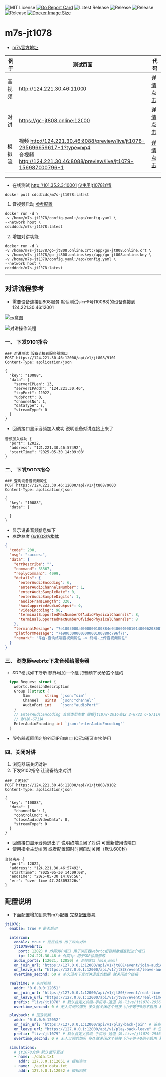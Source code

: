 ![MIT License](https://img.shields.io/github/license/cuteLittleDevil/m7s-jt1078)
[![Go Report Card](https://goreportcard.com/badge/github.com/cuteLittleDevil/m7s-jt1078/v5)](https://goreportcard.com/report/github.com/cuteLittleDevil/m7s-jt1078/v5)
![Latest Release](https://img.shields.io/github/v/release/cuteLittleDevil/m7s-jt1078)
![Release](https://github.com/cuteLittleDevil/m7s-jt1078/actions/workflows/mac.yml/badge.svg)
![Release](https://github.com/cuteLittleDevil/m7s-jt1078/actions/workflows/win.yml/badge.svg)
![Release](https://github.com/cuteLittleDevil/m7s-jt1078/actions/workflows/ubuntu.yml/badge.svg)
[![Docker Image Size](https://img.shields.io/docker/image-size/cdcddcdc/m7s-jt1078/latest)](https://hub.docker.com/r/cdcddcdc/m7s-jt1078)

<h1 id="m7s"> m7s-jt1078 </h1>

- [m7s官方地址](https://monibuca.com)

| 例子 |  测试页面  | 代码 |
|----------|-----|-------------------|
| 音视频 | http://124.221.30.46:11000 | [详情点击](./example/video) |
| 对讲 | https://go-jt808.online:12000 | [详情点击](./example/intercom)  |
| 模拟流 | 视频 http://124.221.30.46:8088/preview/live/jt1078-295696659617-1?type=mp4 <br/> 音视频 http://124.221.30.46:8088/preview/live/jt1079-156987000796-1| [详情点击](./example/simulation)  |

---

- 在线测试 http://101.35.2.3:10001 [仅使用jt1078详情](./example/jt1078)

```
docker pull cdcddcdc/m7s-jt1078:latest
```

1. 音视频启动 [参考配置](./example/jt1078/docker_video_config.yaml)
```
docker run -d \
-v /home/m7s-jt1078/config.yaml:/app/config.yaml \
--network host \
cdcddcdc/m7s-jt1078:latest
```

2. 增加对讲功能
```
docker run -d \
-v /home/m7s-jt1078/go-jt808.online.crt:/app/go-jt808.online.crt \
-v /home/m7s-jt1078/go-jt808.online.key:/app/go-jt808.online.key \
-v /home/m7s-jt1078/config.yaml:/app/config.yaml \
--network host \
cdcddcdc/m7s-jt1078:latest
```
---

<h2>对讲流程参考</h2>

- 需要设备连接到808服务 默认测试sim卡号(10088)的设备连接到124.221.30.46:12001

![示意图](./example/testdata/m7s-jt1078.jpg)

![对讲操作流程](./example/testdata/m7s-jt1078-intercom.jpg)

<h3>一、 下发9101指令</h3>

``` http
### 对讲测试 设备连接到服务器端口
POST https://124.221.30.46:12000/api/v1/jt808/9101
Content-Type: application/json

{
  "key": "10088",
  "data": {
    "serverIPLen": 13,
    "serverIPAddr": "124.221.30.46",
    "tcpPort": 12022,
    "udpPort": 0,
    "channelNo": 1,
    "dataType": 2,
    "streamType": 0
  }
}
```

- 回调接口显示音频加入成功 说明设备对讲连接上来了

``` http
音频加入成功 {
  "port": 12022,
  "address": "124.221.30.46:57492",
  "startTime": "2025-05-30 14:09:08"
}
```

<h3>二、 下发9003指令</h3>

``` http
### 查询设备音视频属性
POST https://124.221.30.46:12000/api/v1/jt808/9003
Content-Type: application/json

{
  "key": "10088",
  "data": {

  }
}

```

- 显示设备音频信息如下
- 参数参考 [0x1003结构体](https://github.com/cuteLittleDevil/go-jt808/blob/main/protocol/model/t_0x1003.go#L12)

``` json
{
  "code": 200,
  "msg": "success",
  "data": {
    "errDescribe": "",
    "command": 36867,
    "replyCommand": 4099,
    "details": {
      "enterAudioEncoding": 6,
      "enterAudioChannelsNumber": 1,
      "enterAudioSampleRate": 0,
      "enterAudioSampleDigits": 1,
      "audioFrameLength": 320,
      "hasSupportedAudioOutput": 0,
      "videoEncoding": 98,
      "terminalSupportedMaxNumberOfAudioPhysicalChannels": 8,
      "terminalSupportedMaxNumberOfVideoPhysicalChannels": 8
    },
    "terminalMessage": "7e1003000a0000000100884e0406010001014000620808ff7e",
    "platformMessage": "7e900300000000000100880c796f7e",
    "remark": "平台-查询终端音视频属性 -> 终端-上传音视频属性"
  }
}
```

<h3>三、 浏览器webrtc下发音频给服务器</h3>

- SDP格式如下所示 额外增加一个组 把音频下发给这个组的

``` go
  type Request struct {
    webrtc.SessionDescription
    Group []struct {
        Sim       string `json:"sim"`
        Channel   uint8  `json:"channel"`
        AudioPort int    `json:"audioPort"`
    }
    // EnterAudioEncoding 音频类型参数 根据jt1078-2016表12 2-G722 6-G711A 7-G711U
    // 默认6-G711A
    EnterAudioEncoding int `json:"enterAudioEncoding"`
  }
```

- 服务器返回固定的外网IP和端口 ICE沟通可直接使用

<h3>四、关闭对讲</h3>

1. 浏览器端关闭对讲
2. 下发9102指令 让设备结束对讲

``` http
### 关闭对讲
POST https://124.221.30.46:12000/api/v1/jt808/9102
Content-Type: application/json

{
  "key": "10088",
  "data": {
    "channelNo": 1,
    "controlCmd": 4,
    "closeAudioVideoData": 0,
    "streamType": 0
  }
}
```

- 回调接口显示音频退出了 说明终端关闭了对讲 可重新使用该端口
- 使用指令主动关闭 或者配置超时时间自动关闭（默认600秒)

``` http
音频离开 {
  "port": 12022,
  "address": "124.221.30.46:57492",
  "startTime": "2025-05-30 14:09:08",
  "endTime": "2025-05-30 14:09:56",
  "err": "over time 47.243093226s"
}
```

<h2> 配置说明 </h2>

- 下面配置增加到原有m7s配置 [完整配置参考](./example/jt1078/config.yaml)

``` yaml
jt1078:
  enable: true # 是否启用

  intercom:
    enable: true # 是否启用 用于双向对讲
    jt1078webrtc:
      port: 12020 # 外网UDP端口 用于浏览器webrtc把音频数据推到这个端口
      ip: 124.221.30.46 # 外网ip 用于SDP协商修改
    audio_ports: [12021, 12050] # 音频端口 [min,max]
    on_join_url: "https://127.0.0.1:12000/api/v1/jt808/event/join-audio" # 设备连接到音频端口的回调
    on_leave_url: "https://127.0.0.1:12000/api/v1/jt808/event/leave-audio" # 设备断开了音频端口的回调
    overtime_second: 60 # 多久没有下发对讲语音的数据 就关闭这个链接

  realtime: # 实时视频
    addr: '0.0.0.0:12051'
    on_join_url: "https://127.0.0.1:12000/api/v1/jt808/event/real-time-join" # 设备连接到了实时视频指定端口的回调
    on_leave_url: "https://127.0.0.1:12000/api/v1/jt808/event/real-time-leave" # 设备断开了实时视频指定端口的回调
    prefix: "live/jt1078" # 默认自定义前缀-手机号-通道 如：live/jt1078-295696659617-1
    overtime_second: 0 # 无人订阅的情况 多久就关闭这个链接（小于等于0则不启用 默认0 推荐还是使用9102指令去触发关闭)

  playback: # 回放视频
    addr: '0.0.0.0:12052'
    on_join_url: "https://127.0.0.1:12000/api/v1/play-back-join" # 设备连接到了回放视频指定端口的回调
    on_leave_url: "https://127.0.0.1:12000/api/v1/play-back-leave" # 设备断开了回放视频指定端口的回调
    prefix: "live/jt1079" # 默认自定义前缀-手机号-通道 如：live/jt1079-295696659617-1
    overtime_second: 0 # 无人订阅的情况 多久就关闭这个链接（小于等于0则不启用 默认0 推荐还是使用9102指令去触发关闭)

  simulations:
    # jt1078文件 默认循环发送
    - name: ./data.txt
      addr: 127.0.0.1:12051 # 模拟实时
    - name: ./audio_data.txt
      addr: 127.0.0.1:12052 # 模拟回放

```